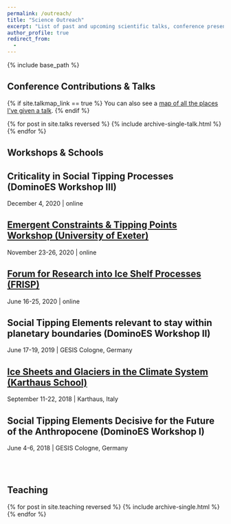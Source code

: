 ```yaml
---
permalink: /outreach/
title: "Science Outreach"
excerpt: "List of past and upcoming scientific talks, conference presentations, workshops, and taught courses."
author_profile: true
redirect_from: 
  - 
---
```


{% include base_path %}

## Conference Contributions & Talks
{% if site.talkmap_link == true %}
  You can also see a [map of all the places I've given a talk](/talkmap/).
{% endif %}

{% for post in site.talks reversed %}
  {% include archive-single-talk.html %}
{% endfor %}

## Workshops & Schools
<h2 class="archive__item-title" itemprop="headline">Criticality in Social Tipping Processes (DominoES Workshop III)</h2>
<p class="page__meta"><i class="fa fa-calendar" aria-hidden="true"></i> December 4, 2020 | online</p>

<h2 class="archive__item-title" itemprop="headline"><a href="https://emps.exeter.ac.uk/mathematics/staff/pdlr201/ec_tp_workshop" title="https://emps.exeter.ac.uk/mathematics/staff/pdlr201/ec_tp_workshop" target="_blank">Emergent Constraints & Tipping Points Workshop (University of Exeter)</a></h2>
<p class="page__meta"><i class="fa fa-calendar" aria-hidden="true"></i> November 23-26, 2020 | online</p>

<h2 class="archive__item-title" itemprop="headline"><a href="https://eveeno.com/frisp2020" title="https://eveeno.com/frisp2020" target="_blank">Forum for Research into Ice Shelf Processes (FRISP)</a></h2>
<p class="page__meta"><i class="fa fa-calendar" aria-hidden="true"></i> June 16-25, 2020 | online</p>

<h2 class="archive__item-title" itemprop="headline">Social Tipping Elements relevant to stay within planetary boundaries (DominoES Workshop II)</h2>
<p class="page__meta"><i class="fa fa-calendar" aria-hidden="true"></i> June 17-19, 2019 | GESIS Cologne, Germany</p>

<h2 class="archive__item-title" itemprop="headline"><a href="https://www.projects.science.uu.nl/iceclimate/karthaus/index.php" title="https://www.projects.science.uu.nl/iceclimate/karthaus/index.php" target="_blank">Ice Sheets and Glaciers in the Climate System (Karthaus School)</a></h2>
<p class="page__meta"><i class="fa fa-calendar" aria-hidden="true"></i> September 11-22, 2018 | Karthaus, Italy</p>

<h2 class="archive__item-title" itemprop="headline">Social Tipping Elements Decisive for the Future of the Anthropocene (DominoES Workshop I)</h2>
<p class="page__meta"><i class="fa fa-calendar" aria-hidden="true"></i> June 4-6, 2018 | GESIS Cologne, Germany</p><br /><br />

## Teaching
{% for post in site.teaching reversed %}
  {% include archive-single.html %}
{% endfor %}
